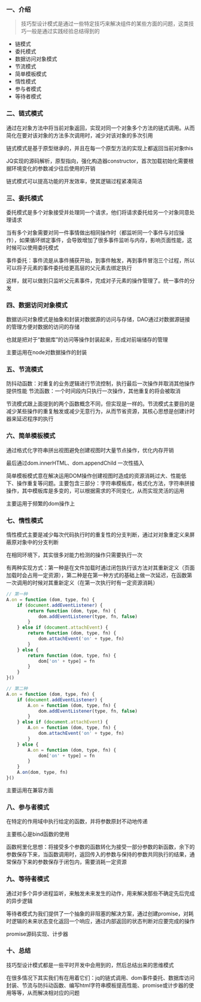 ### 一、介绍
> 技巧型设计模式是通过一些特定技巧来解决组件的某些方面的问题，这类技巧一般是通过实践经验总结得到的

- 链模式
- 委托模式
- 数据访问对象模式
- 节流模式
- 简单模板模式
- 惰性模式
- 参与者模式
- 等待者模式

### 二、链式模式
通过在对象方法中将当前对象返回，实现对同一个对象多个方法的链式调用。从而简化在要对该对象的方法多次调用时，减少对该对象的多次引用

链式模式是基于原型继承的，并且在每一个原型方法的实现上都返回当前对象this

JQ实现的源码解析，原型指向，强化构造器constructor，首次加载初始化需要根据环境变化的参数减少往后使用的开销

链式模式可以提高功能的开发效率，使其逻辑过程紧凑简洁

### 三、委托模式
委托模式是多个对象接受并处理同一个请求，他们将请求委托给另一个对象同意处理请求

当有多个对象需要对同一件事情做出相同操作时（都监听同一个事件与对应操作），如果循环绑定事件，会导致增加了很多事件监听与内存，影响页面性能，这时候可以使用委托模式

事件委托：事件流是从事件捕获开始，到事件触发，再到事件冒泡三个过程，所以可以将子元素的事件委托给更高层的父元素去绑定执行

这样，就可以做到只监听父元素事件，完成对子元素的操作管理了。统一事件的分发

### 四、数据访问对象模式
数据访问对象模式是抽象和封装对数据源的访问与存储，DAO通过对数据源链接的管理方便对数据的访问的存储

也就是把对于“数据库”的访问等操作封装起来，形成对前端储存的管理

主要运用在node对数据操作的封装

### 五、节流模式
防抖动函数：对重复的业务逻辑进行节流控制，执行最后一次操作并取消其他操作提供性能
节流函数：一个时间段内只执行一次操作，其他重复的将会被取消

节流模式跟上面提到的两个函数概念不同，但实现是一样的。节流模式主要目的是减少某些操作的重复触发或减少无意行为，从而节省资源，其核心思想是创建计时器来延迟程序的执行

### 六、简单模板模式
通过格式化字符串拼出视图避免创建视图时大量节点操作，优化内存开销

最后通过dom.innerHTML、dom.appendChild 一次性插入

简单模板模式意在解决运用DOM操作创建视图时造成的资源消耗过大、性能低下、操作重复等问题。主要包含三部分：字符串模板库，格式化方法，字符串拼接操作，其中模板库是多变的，可以根据需求的不同变化，从而实现灵活的运用

主要运用于频繁的dom操作上

### 七、惰性模式
惰性模式主要是减少每次代码执行时的重复性的分支判断，通过对对象重定义来屏蔽原对象中的分支判断

在相同环境下，其实很多对能力检测的操作只需要执行一次

有两种实现方式：第一种是在文件加载时通过闭包执行该方法对其重新定义（页面加载时会占用一定资源），第二种是在第一种方式的基础上做一次延迟，在函数第一次调用的时候对其重新定义（在第一次执行时有一定资源消耗）

```javascript
// 第一种
A.on = function (dom, type, fn) {
    if (document.addEventListener) {
        return function (dom, type, fn) {
            dom.addEventListener(type, fn, false)
        }
    } else if (document.attachEvent) {
        return function (dom, type, fn) {
            dom.attachEvent('on' + type, fn)
        }
    } else {
        return function (dom, type, fn) {
            dom['on' + type] = fn
        }
    }
}()

// 第二种
A.on = function (dom, type, fn) {
    if (document.addEventListener) {
        A.on = function (dom, type, fn) {
            dom.addEventListener(type, fn, false)
        }
    } else if (document.attachEvent) {
        A.on = function (dom, type, fn) {
            dom.attachEvent('on' + type, fn)
        }
    } else {
        A.on = function (dom, type, fn) {
            dom['on' + type] = fn
        }
    }
    A.on(dom, type, fn)
}()
```

主要运用在兼容方面

### 八、参与者模式
在特定的作用域中执行给定的函数，并将参数原封不动地传递

主要核心是bind函数的使用

函数柯里化思想：将接受多个参数的函数转化为接受一部分参数的新函数，余下的参数保存下来，当函数调用时，返回传入的参数与保持的参数共同执行的结果，通常保存下来的参数保存于闭包内，需要消耗一定资源

### 九、等待者模式
通过对多个异步进程监听，来触发未来发生的动作，用来解决那些不确定先后完成的异步逻辑

等待者模式为我们提供了一个抽象的非阻塞的解决方案，通过创建promise，对耗时逻辑的未来状态变化返回一个响应，通过内部返回的状态判断对应要完成的操作

promise源码实现、计步器


### 十、总结
技巧型设计模式都是一些平时开发中会用到的，然后总结出来的思维模式

在很多情况下其实我们有在用着它们：jq的链式调用、dom事件委托、数据库访问封装、节流与防抖动函数、编写html字符串模板提高性能、promise或计步器的使用等等，从而解决相对应的问题
